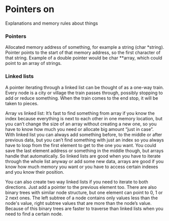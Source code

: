 # Pointers on
Explanations and memory rules about things
### Pointers

Allocated memory address of something, for example a string (char *string). Pointer points to the start of that memory address, so the first character of that string. Example of a double pointer would be char **array, which could point to an array of strings.

### Linked lists

A pointer iterating through a linked list can be thought of as a one-way train. Every node is a city or village the train passes through, possibly stopping to add or reduce something. When the train comes to the end stop, it will be taken to pieces.

Array vs linked list: It’s fast to find something from array if you know the index because everything is next to each other in one memory location, but you can’t change the size of an array without creating a new one, so you have to know how much you need or allocate big amount “just in case”. With linked list you can always add something before, to the middle or after previous data, but you can’t find something with just an index so you always have to loop from the first element to get to the one you want. You could save the last element address or something in the middle though, but arrays handle that automatically. So linked lists are good when you have to iterate through the whole list anyway or add some new data, arrays are good if you know how much memory you want or you have to access certain indexes and you know their position.

You can also create two way linked lists if you need to iterate to both directions. Just add a pointer to the previous element too. There are also binary trees with similar node structure, but one element can point to 0, 1 or 2 next ones. The left subtree of a node contains only values less than the node's value, right subtree values that are more than the node’s value. Because of this binary trees are faster to traverse than linked lists when you need to find a certain node.
